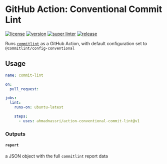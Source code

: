 # GitHub Action: Conventional Commit Lint

[![license][license-img]][license-url]
[![version][version-img]][version-url]
[![super linter][super-linter-img]][super-linter-url]
[![release][release-img]][release-url]

[license-url]: LICENSE
[license-img]: https://badgen.net/github/license/ahmadnassri/action-conventional-commit-lint

[version-url]: https://github.com/ahmadnassri/action-conventional-commit-lint/releases
[version-img]: https://badgen.net//github/release/ahmadnassri/action-conventional-commit-lint

[super-linter-url]: https://github.com/ahmadnassri/action-conventional-commit-lint/actions?query=workflow%3Asuper-linter
[super-linter-img]: https://github.com/ahmadnassri/action-conventional-commit-lint/workflows/super-linter/badge.svg

[release-url]: https://github.com/ahmadnassri/action-conventional-commit-lint/actions?query=workflow%3Arelease
[release-img]: https://github.com/ahmadnassri/action-conventional-commit-lint/workflows/release/badge.svg

Runs [`commitlint`](https://commitlint.js.org/) as a GitHub Action, with default configuration set to `@commitlint/config-conventional`

## Usage

```yaml
name: commit-lint

on:
  pull_request:

jobs:
  lint:
    runs-on: ubuntu-latest

    steps:
      - uses: ahmadnassri/action-conventional-commit-lint@v1
```

### Outputs

#### `report`

a JSON object with the full `commitlint` report data
